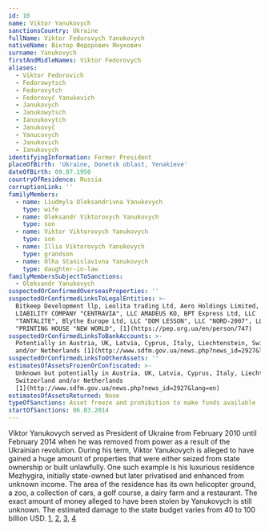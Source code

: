 ```yaml
---
id: 10
name: Viktor Yanukovych
sanctionsCountry: Ukraine
fullName: Viktor Fedorovych Yanukovych
nativeName: Вiктор Федорович Янукович
surname: Yanukovych
firstAndMidleNames: Viktor Fedorovych
aliases:
  - Viktor Fedorovich
  - Fedorowytsch
  - Fedorovytch
  - Fedorovyč Yanukovich
  - Janukovych
  - Janukowytsch
  - Ianoukovytch
  - Janukovyč
  - Yanucovych
  - Janukovich
  - Ianukovych
identifyingInformation: Former President
placeOfBirth: 'Ukraine, Donetsk oblast, Yenakieve'
dateOfBirth: 09.07.1950
countryOfResidence: Russia
corruptionLink: ''
familyMembers:
  - name: Liudmyla Oleksandrivna Yanukovych
    type: wife
  - name: Oleksandr Viktorovych Yanukovych
    type: son
  - name: Viktor Viktorovych Yanukovych
    type: son
  - name: Illia Viktorovych Yanukovych
    type: grandson
  - name: Olha Stanislavivna Yanukovych
    type: daughter-in-law
familyMembersSubjectToSanctions:
  - Oleksandr Yanukovych
suspectedOrConfirmedOverseasProperties: ''
suspectedOrConfirmedLinksToLegalEntities: >-
  Bitkeep Development llp, Leolita trading Ltd, Aero Holdings Limited, LIMITED
  LIABILITY COMPANY "CENTRAVIA", LLC AMADEUS KO, BPT Express Ltd, LLC
  "TANTALITE", Blythe Europe Ltd, LLC "DOM LESSON", LLC "NORD-2007", LLC
  "PRINTING HOUSE "NEW WORLD", [1](https://pep.org.ua/en/person/747)
suspectedOrConfirmedLinksToBankAccounts: >-
  Potentially in Austria, UK, Latvia, Cyprus, Italy, Liechtenstein, Switzerland
  and/or Netherlands [1](http://www.sdfm.gov.ua/news.php?news_id=2927&lang=en)
suspectedOrConfirmedLinksToOtherAssets: ''
estimatesOfAssetsFrozenOrConfiscated: >-
  Unknown but potentially in Austria, UK, Latvia, Cyprus, Italy, Liechtenstein,
  Switzerland and/or Netherlands
  [1](http://www.sdfm.gov.ua/news.php?news_id=2927&lang=en)
estimatesOfAssetsReturned: None
typeOfSanctions: Asset freeze and prohibition to make funds available
startOfSanctions: 06.03.2014
---
```

Viktor Yanukovych served as President of Ukraine from February 2010 until 
February 2014 when he was removed from power as a result of the Ukrainian 
revolution. During his term, Viktor Yanukovych is alleged to have gained a huge 
amount of properties that were either seized from state ownership or built 
unlawfully. One such example is his luxurious residence Mezhygira, initially 
state-owned but later privatised and enhanced from unknown income. The area of 
the residence has its own helicopter ground, a zoo, a collection of cars, a golf 
course, a dairy farm and a restaurant. The exact amount of money alleged to have 
been stolen by Yanukovych is still unknown. The estimated damage to the state 
budget varies from 40 to 100 billion USD. 
[1](https://pep.org.ua/uk/person/747#dossier), 
[2](https://www.opendemocracy.net/od-russia/serhij-leschenko/yanukovych-luxury-residence-and-money-trail-that-leads-to-london), 
[3](https://uncaccoalition.org/files/Asset-Recovery-Ukraine-Full-Report.pdf), 
[4](https://www.reuters.com/article/us-ukraine-crisis-yanukovich/toppled-mafia-president-cost-ukraine-up-to-100-billion-prosecutor-says-idUSBREA3T0K820140430)
